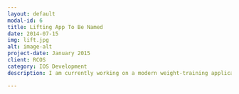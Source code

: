 ```yaml
---
layout: default
modal-id: 6
title: Lifting App To Be Named
date: 2014-07-15
img: lift.jpg
alt: image-alt
project-date: January 2015
client: RCOS
category: IOS Development
description: I am currently working on a modern weight-training application. It has one purpose; to maximize your gains. The UI and UX will streamline specific muscle targeted workouts. Coming soon...

---
```


